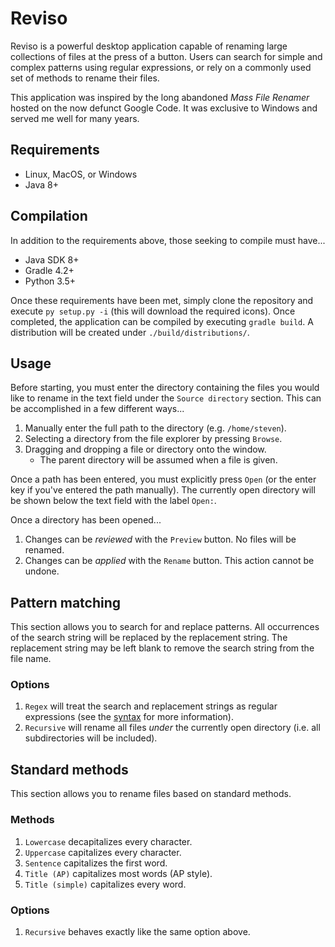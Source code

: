 # Reviso
Reviso is a powerful desktop application capable of renaming large collections
of files at the press of a button. Users can search for simple and complex
patterns using regular expressions, or rely on a commonly used set of methods
to rename their files.

This application was inspired by the long abandoned *Mass File Renamer* hosted
on the now defunct Google Code. It was exclusive to Windows and served me well
for many years.

## Requirements
- Linux, MacOS, or Windows
- Java 8+

## Compilation
In addition to the requirements above, those seeking to compile must have...

- Java SDK 8+
- Gradle 4.2+
- Python 3.5+

Once these requirements have been met, simply clone the repository and execute
`py setup.py -i` (this will download the required icons). Once completed, the
application can be compiled by executing `gradle build`. A distribution will
be created under `./build/distributions/`.

## Usage
Before starting, you must enter the directory containing the files you would
like to rename in the text field under the `Source directory` section. This
can be accomplished in a few different ways...

1. Manually enter the full path to the directory (e.g. `/home/steven`).
2. Selecting a directory from the file explorer by pressing `Browse`.
3. Dragging and dropping a file or directory onto the window.
   - The parent directory will be assumed when a file is given.

Once a path has been entered, you must explicitly press `Open` (or the enter
key if you've entered the path manually). The currently open directory will be
shown below the text field with the label `Open:`.

Once a directory has been opened...
1. Changes can be *reviewed* with the `Preview` button. No files will be renamed.
2. Changes can be *applied* with the `Rename` button. This action cannot be undone.

## Pattern matching
This section allows you to search for and replace patterns. All occurrences of
the search string will be replaced by the replacement string. The replacement
string may be left blank to remove the search string from the file name.

### Options
1. `Regex` will treat the search and replacement strings as regular expressions (see the
   [syntax](https://docs.oracle.com/javase/9/docs/api/java/util/regex/Pattern.html#sum)
   for more information).
2. `Recursive` will rename all files *under* the currently open directory (i.e. all
   subdirectories will be included).

## Standard methods
This section allows you to rename files based on standard methods.

### Methods
1. `Lowercase` decapitalizes every character.
2. `Uppercase` capitalizes every character.
3. `Sentence` capitalizes the first word.
4. `Title (AP)` capitalizes most words (AP style).
5. `Title (simple)` capitalizes every word.

### Options
1. `Recursive` behaves exactly like the same option above.
